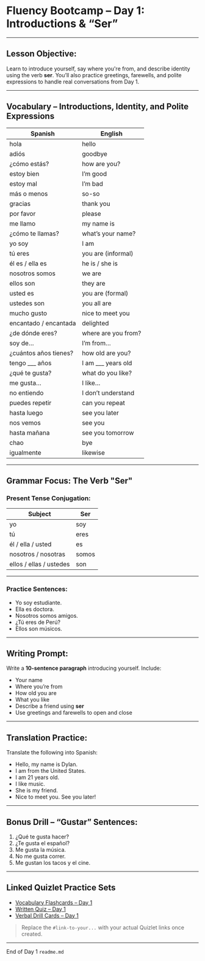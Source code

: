 # Fluency Bootcamp – Day 1: Introductions & “Ser”

---

## Lesson Objective:
Learn to introduce yourself, say where you're from, and describe identity using the verb **ser**. You’ll also practice greetings, farewells, and polite expressions to handle real conversations from Day 1.

---

## Vocabulary – Introductions, Identity, and Polite Expressions

| Spanish | English |
|--------|---------|
| hola | hello |
| adiós | goodbye |
| ¿cómo estás? | how are you? |
| estoy bien | I’m good |
| estoy mal | I’m bad |
| más o menos | so-so |
| gracias | thank you |
| por favor | please |
| me llamo | my name is |
| ¿cómo te llamas? | what’s your name? |
| yo soy | I am |
| tú eres | you are (informal) |
| él es / ella es | he is / she is |
| nosotros somos | we are |
| ellos son | they are |
| usted es | you are (formal) |
| ustedes son | you all are |
| mucho gusto | nice to meet you |
| encantado / encantada | delighted |
| ¿de dónde eres? | where are you from? |
| soy de… | I’m from… |
| ¿cuántos años tienes? | how old are you? |
| tengo ___ años | I am ___ years old |
| ¿qué te gusta? | what do you like? |
| me gusta… | I like… |
| no entiendo | I don’t understand |
| puedes repetir | can you repeat |
| hasta luego | see you later |
| nos vemos | see you |
| hasta mañana | see you tomorrow |
| chao | bye |
| igualmente | likewise |

---

## Grammar Focus: The Verb "Ser"

### Present Tense Conjugation:

| Subject | Ser |
|--------|-----|
| yo | soy |
| tú | eres |
| él / ella / usted | es |
| nosotros / nosotras | somos |
| ellos / ellas / ustedes | son |

---

### Practice Sentences:

- Yo soy estudiante.  
- Ella es doctora.  
- Nosotros somos amigos.  
- ¿Tú eres de Perú?  
- Ellos son músicos.

---

## Writing Prompt:

Write a **10-sentence paragraph** introducing yourself. Include:
- Your name
- Where you’re from
- How old you are
- What you like
- Describe a friend using **ser**
- Use greetings and farewells to open and close

---

## Translation Practice:

Translate the following into Spanish:
- Hello, my name is Dylan.  
- I am from the United States.  
- I am 21 years old.  
- I like music.  
- She is my friend.  
- Nice to meet you. See you later!

---

## Bonus Drill – “Gustar” Sentences:

1. ¿Qué te gusta hacer?  
2. ¿Te gusta el español?  
3. Me gusta la música.  
4. No me gusta correr.  
5. Me gustan los tacos y el cine.

---

## Linked Quizlet Practice Sets

- [Vocabulary Flashcards – Day 1](https://quizlet.com/study-guides/c4931b35-ffdc-400d-93dc-12704f3337c9?i=4mqc80&x=10qY)
- [Written Quiz – Day 1](https://quizlet.com/study-guides/724ca440-03cb-4766-9a27-eae16fc76b2d?i=4mqc80&x=10qY)
- [Verbal Drill Cards – Day 1](https://quizlet.com/study-guides/eb436743-546a-4e5f-a48b-2f7456f677ca?i=4mqc80&x=10qY)

> Replace the `#link-to-your...` with your actual Quizlet links once created.

---

End of Day 1 `readme.md`
